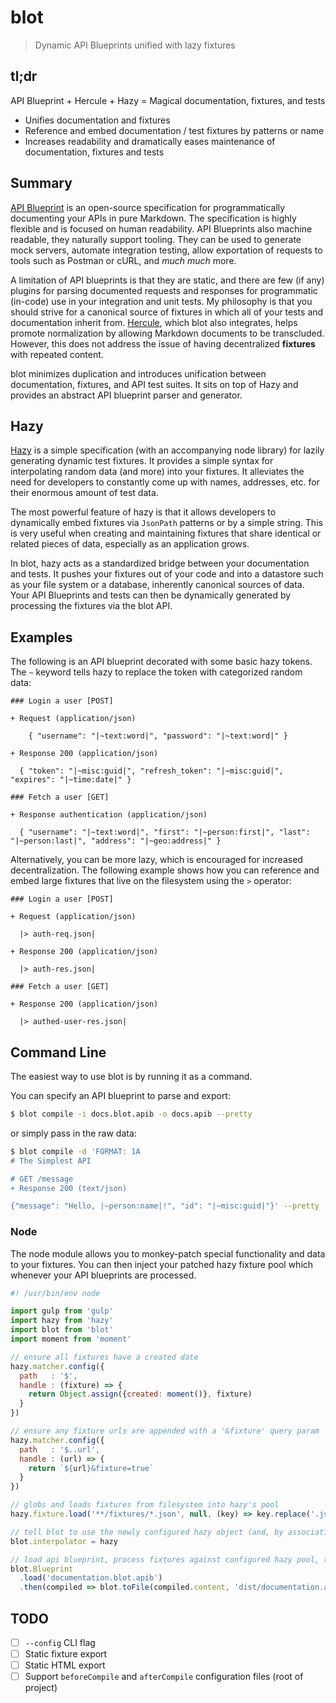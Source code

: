 # blot

> Dynamic API Blueprints unified with lazy fixtures

## tl;dr

API Blueprint + Hercule + Hazy = Magical documentation, fixtures, and tests

* Unifies documentation and fixtures
* Reference and embed documentation / test fixtures by patterns or name
* Increases readability and dramatically eases maintenance of documentation, fixtures and tests

## Summary

[API Blueprint](https://github.com/apiaryio/api-blueprint) is an open-source specification for programmatically
documenting your APIs in pure Markdown. The specification is highly flexible and is focused on human readability.
API Blueprints also machine readable, they naturally support tooling. They can be used to generate mock servers,
automate integration testing, allow exportation of requests to tools such as Postman or cURL, and _much much_ more.

A limitation of API blueprints is that they are static, and there are few (if any) plugins for parsing
documented requests and responses for programmatic (in-code) use in your integration and unit tests.
My philosophy is that you should strive for a canonical source of fixtures in which all of your tests and documentation inherit from.
[Hercule](https://github.com/jamesramsay/hercule), which blot also integrates, helps promote normalization by allowing
Markdown documents to be transcluded. However, this does not address the issue of having decentralized __fixtures__ with
repeated content.

blot minimizes duplication and introduces unification between documentation, fixtures, and API test suites. It sits
on top of Hazy and provides an abstract API blueprint parser and generator.

## Hazy

[Hazy](https://github.com/slurmulon/hazy) is a simple specification (with an accompanying node library) for lazily
generating dynamic test fixtures. It provides a simple syntax for interpolating random data (and more) into your fixtures.
It alleviates the need for developers to constantly come up with names, addresses, etc. for their enormous amount of test data.

The most powerful feature of hazy is that it allows developers to dynamically embed fixtures via `JsonPath` patterns or by a simple string.
This is very useful when creating and maintaining fixtures that share identical or related pieces of data, especially as an application grows.

In blot, hazy acts as a standardized bridge between your documentation and tests. It pushes your fixtures out of your code and
into a datastore such as your file system or a database, inherently canonical sources of data. Your API Blueprints and tests can
then be dynamically generated by processing the fixtures via the blot API.

## Examples

The following is an API blueprint decorated with some basic hazy tokens.
The `~` keyword tells hazy to replace the token with categorized random data:

```
### Login a user [POST]

+ Request (application/json)

    { "username": "|~text:word|", "password": "|~text:word|" }

+ Response 200 (application/json)

  { "token": "|~misc:guid|", "refresh_token": "|~misc:guid|", "expires": "|~time:date|" }

### Fetch a user [GET]

+ Response authentication (application/json)

  { "username": "|~text:word|", "first": "|~person:first|", "last": "|~person:last|", "address": "|~geo:address|" }
```

Alternatively, you can be more lazy, which is encouraged for increased decentralization. The following example
shows how you can reference and embed large fixtures that live on the filesystem using the `>` operator:

```
### Login a user [POST]

+ Request (application/json)

  |> auth-req.json|

+ Response 200 (application/json)

  |> auth-res.json|

### Fetch a user [GET]

+ Response 200 (application/json)

  |> authed-user-res.json|
```

## Command Line

The easiest way to use blot is by running it as a command.

You can specify an API blueprint to parse and export:

```bash
$ blot compile -i docs.blot.apib -o docs.apib --pretty
```

or simply pass in the raw data:

```bash
$ blot compile -d 'FORMAT: 1A
# The Simplest API

# GET /message
+ Response 200 (text/json)

{"message": "Hello, |~person:name|!", "id": "|~misc:guid|"}' --pretty
```

### Node

The node module allows you to monkey-patch special functionality and data to your fixtures.
You can then inject your patched hazy fixture pool which whenever your API blueprints are processed.

```javascript
#! /usr/bin/env node

import gulp from 'gulp'
import hazy from 'hazy'
import blot from 'blot'
import moment from 'moment'

// ensure all fixtures have a created date
hazy.matcher.config({
  path   : '$',
  handle : (fixture) => {
    return Object.assign({created: moment()}, fixture)
  }
})

// ensure any fixture urls are appended with a '&fixture' query param
hazy.matcher.config({
  path   : '$..url',
  handle : (url) => {
    return `${url}&fixture=true`
  }
})

// globs and loads fixtures from filesystem into hazy's pool
hazy.fixture.load('**/fixtures/*.json', null, (key) => key.replace('.json'))

// tell blot to use the newly configured hazy object (and, by association, its fixture pool)
blot.interpolator = hazy

// load api blueprint, process fixtures against configured hazy pool, then export as a static API blueprint file
blot.Blueprint
  .load('documentation.blot.apib')
  .then(compiled => blot.toFile(compiled.content, 'dist/documentation.apib'))
```

## TODO

 - [ ] `--config` CLI flag
 - [ ] Static fixture export
 - [ ] Static HTML export
 - [ ] Support `beforeCompile` and `afterCompile` configuration files (root of project)
